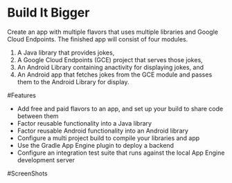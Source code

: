 # Build It Bigger

Create an app with multiple flavors that uses multiple libraries and Google Cloud Endpoints. The finished app will consist
of four modules. 
1. A Java library that provides jokes, 
2. A Google Cloud Endpoints (GCE) project that serves those jokes, 
3. An Android Library containing anactivity for displaying jokes, and 
4. An Android app that fetches jokes from the
GCE module and passes them to the Android Library for display.

#Features

* Add free and paid flavors to an app, and set up your build to share code between them
* Factor reusable functionality into a Java library
* Factor reusable Android functionality into an Android library
* Configure a multi project build to compile your libraries and app
* Use the Gradle App Engine plugin to deploy a backend
* Configure an integration test suite that runs against the local App Engine development server

#ScreenShots
